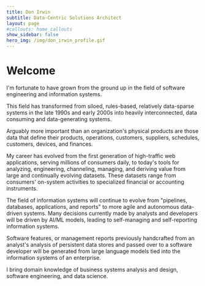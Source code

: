 ```yaml
---
title: Don Irwin
subtitle: Data-Centric Solutions Architect
layout: page
#callouts: home_callouts
show_sidebar: false
hero_img: /img/don_irwin_profile.gif
---
```


# Welcome

I'm fortunate to have grown from the ground up in the field of software engineering and information systems. 

This field has transformed from siloed, rules-based, relatively data-sparse systems in the late 1990s and early 2000s into heavily interconnected, data consuming and data-generating systems. 

Arguably more important than an organization's physical products are those data that define their products, operations, customers, suppliers, schedules, customers, devices, and finances. 

My career has evolved from the first generation of high-traffic web applications, serving millions of consumers daily, to today's tools for analyzing, engineering, channeling, managing, and deriving value from large and continually evolving datasets. These datasets range from consumers' on-system activities to specialized financial or accounting instruments. 

The field of information systems will continue to evolve from "pipelines, databases, applications, and reports" to more agile and autonomous data-driven systems. Many decisions currently made by analysts and developers will be driven by AI/ML models, leading to self-managing and self-reporting information systems. 

Software features, or management reports previously handcrafted from an analyst's analysis of persistent data stores and passed over to a software developer will be generated from large language models tied into the information systems of an enterprise. 

I bring domain knowledge of business systems analysis and design, software engineering, and data science.
